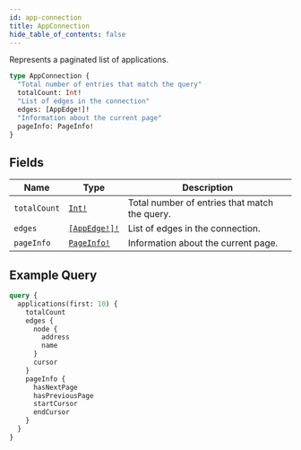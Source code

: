 ```yaml
---
id: app-connection
title: AppConnection
hide_table_of_contents: false
---
```


Represents a paginated list of applications.

```graphql
type AppConnection {
  "Total number of entries that match the query"
  totalCount: Int!
  "List of edges in the connection"
  edges: [AppEdge!]!
  "Information about the current page"
  pageInfo: PageInfo!
}
```

## Fields

| Name | Type | Description |
| ---- |------| ----------- |
| `totalCount` | [`Int!`](../../scalars/int) | Total number of entries that match the query. |
| `edges` | [`[AppEdge!]!`](../../objects/app-edge) | List of edges in the connection. |
| `pageInfo` | [`PageInfo!`](../../objects/page-info) | Information about the current page. |

## Example Query

```graphql
query {
  applications(first: 10) {
    totalCount
    edges {
      node {
        address
        name
      }
      cursor
    }
    pageInfo {
      hasNextPage
      hasPreviousPage
      startCursor
      endCursor
    }
  }
}
``` 